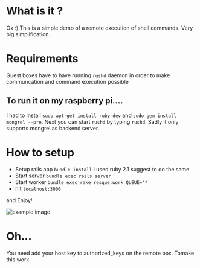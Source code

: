 # What is it ?
Ox :) This is a simple demo of a remote execution of shell commands. Very big simplification.

# Requirements
Guest boxes have to have running `rushd` daemon in order to make communcation and command execution possible

## To run it on my raspberry pi....
I had to install `sudo apt-get install ruby-dev` and `sudo gem install mongrel --pre`.
Next you can start `rushd` by typing `rushd`. Sadly it only supports mongrel as backend server.

# How to setup

* Setup rails app `bundle install` i used ruby 2.1 suggest to do the same
* Start server `bundle exec rails server`
* Start worker `bundle exec rake resque:work QUEUE='*'`
* hit `localhost:3000`

and Enjoy!

![example image](http://i.imgur.com/5WSpBlZ.png)

# Oh...
You need add your host key to authorized_keys on the remote box. Tomake this work.